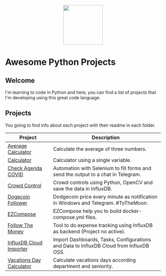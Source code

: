 <p align="center">
  <img src="https://user-images.githubusercontent.com/64545348/114571921-6a9cae00-9c4d-11eb-8003-ab3b48cdf120.png" width="128" height="128"/>
</p>

# Awesome Python Projects
## Welcome
I'm learning to code in Python and here, you can find a list of projects that I'm developing using this great code language.

## Projects
You going to find info about each project with their readme in each folder. 

| Project    | Description |
|----------------------|-------------|
| [Average Calculator](average-grades-calculator) | Calculate the average of three numbers. |
| [Calculator](one-variable-calculator) | Calculator using a single variable. |
| [Check Agenda COVID](check-agenda-covid) | Automation with Selenium to fill forms and send the output to a chat in Telegram. |
| [Crowd Control](https://github.com/xe-nvdk/crowd-counter) | Crowd controls using Python, OpenCV and save the data in InfluxDB. |
| [Dogecoin Follower](dogecoin-follower) | Dodgecoin price every minute as notification in Windows and Telegram. #ToTheMoon. |
| [EZCompose](https://github.com/xe-nvdk/ezcompose) | EZCompose help you to build docker-compose.yml files. |
| [Follow The Money](follow-the-money) | Tool to do expense tracking using InfluxDB as backend (Project no active). |
| [InfluxDB Cloud Importer](https://github.com/xe-nvdk/influxdb-cloud-importer) | Import Dashboards, Tasks, Configurations and Data to InfluxDB Cloud from InfluxDB OSS. |
| [Vacations Day Calculator](vacactions-days-calculator) | Calculate vacations days according department and seniority. |
